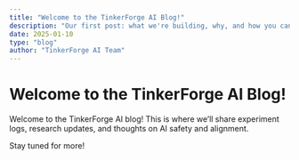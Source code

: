 ```yaml
---
title: "Welcome to the TinkerForge AI Blog!"
description: "Our first post: what we're building, why, and how you can get involved."
date: 2025-01-10
type: "blog"
author: "TinkerForge AI Team"
---
```


# Welcome to the TinkerForge AI Blog!

Welcome to the TinkerForge AI blog! This is where we’ll share experiment logs, research updates, and thoughts on AI safety and alignment.

Stay tuned for more!
